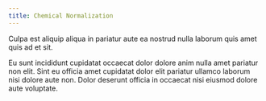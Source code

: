 ```yaml
---
title: Chemical Normalization
---
```


Culpa est aliquip aliqua in pariatur aute ea nostrud nulla laborum quis amet quis ad et sit.

Eu sunt incididunt cupidatat occaecat dolor dolore anim nulla amet pariatur non elit. Sint eu officia amet cupidatat dolor elit pariatur ullamco laborum nisi dolore aute non. Dolor deserunt officia in occaecat nisi eiusmod dolore aute voluptate.
